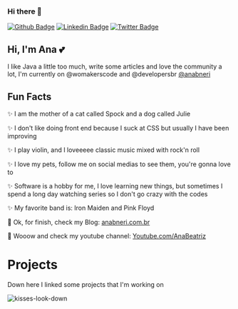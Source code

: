 ### Hi there 👋

<!--
**Leon4rdoMonteiro/Leon4rdoMonteiro** is a ✨ _special_ ✨ repository because its `README.md` (this file) appears on your GitHub profile.

Here are some ideas to get you started:

- 🔭 I’m currently working on ...
- 🌱 I’m currently learning ...
- 👯 I’m looking to collaborate on ...
- 🤔 I’m looking for help with ...
- 💬 Ask me about ...
- 📫 How to reach me: ...
- 😄 Pronouns: ...
- ⚡ Fun fact: ...
-->


[![Github Badge](https://img.shields.io/badge/-Github-000?style=flat-square&logo=Github&logoColor=white&link=https://github.com/leticiacamposs2)](https://github.com/anabneri)
[![Linkedin Badge](https://img.shields.io/badge/-LinkedIn-blue?style=flat-square&logo=Linkedin&logoColor=white&link=https://www.linkedin.com/in/leticiacamposs/)](https://www.linkedin.com/in/anabeatrizdev/)
[![Twitter Badge](https://img.shields.io/badge/-Twitter-1ca0f1?style=flat-square&labelColor=1ca0f1&logo=twitter&logoColor=white&link=https://twitter.com/leehcamposs2)](https://twitter.com/anabneri)
## Hi, I'm Ana :two_hearts:

I like Java a little too much, write some articles and love the community a lot, I'm currently on @womakerscode and @developersbr
[@anabneri](https://twitter.com/anabneri)

## Fun Facts
:sparkles: I am the mother of a cat called Spock and a dog called Julie

:sparkles: I don't like doing front end because I suck at CSS but usually I have been improving

:sparkles: I play violin, and I loveeeee classic music mixed with rock'n roll 

:sparkles: I love my pets, follow me on social medias to see them, you're gonna love to 

:sparkles: Software is a hobby for me, I love learning new things, but sometimes I spend a long day watching series so I don't go crazy with the codes 

:sparkles: My favorite band is: Iron Maiden and Pink Floyd

:dizzy: Ok, for finish, check my Blog: [anabneri.com.br](https://anabneri.com.br/)

:dizzy: Wooow and check my youtube channel: [Youtube.com/AnaBeatriz](https://www.youtube.com/channel/UCBjoWT-P17Bl66D52RwqdGA?view_as=subscriber)

# Projects
Down here I linked some projects that I'm working on

![kisses-look-down](https://user-images.githubusercontent.com/42419543/87210986-ffa0fe00-c2ed-11ea-8870-402291667a06.gif)




